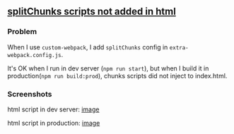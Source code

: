 ## [splitChunks scripts not added in html](https://github.com/just-jeb/angular-builders/issues/738)

### Problem
When I use `custom-webpack`, I add `splitChunks` config in `extra-webpack.config.js`.

It's OK when I run in dev server (`npm run start`), but when I build it in production(`npm run build:prod`), chunks scripts did not inject to index.html.

### Screenshots

html script in dev server: [image](./img/dev.png)

html script in production: [image](./img/prod.png)
